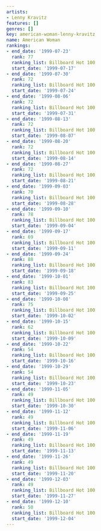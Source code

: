 ```yaml
---
artists:
- Lenny Kravitz
features: []
genres: []
key: american-woman-lenny-kravitz
name: American Woman
rankings:
- end_date: '1999-07-23'
  rank: 77
  ranking_list: Billboard Hot 100
  start_date: '1999-07-17'
- end_date: '1999-07-30'
  rank: 72
  ranking_list: Billboard Hot 100
  start_date: '1999-07-24'
- end_date: '1999-08-06'
  rank: 72
  ranking_list: Billboard Hot 100
  start_date: '1999-07-31'
- end_date: '1999-08-13'
  rank: 72
  ranking_list: Billboard Hot 100
  start_date: '1999-08-07'
- end_date: '1999-08-20'
  rank: 72
  ranking_list: Billboard Hot 100
  start_date: '1999-08-14'
- end_date: '1999-08-27'
  rank: 72
  ranking_list: Billboard Hot 100
  start_date: '1999-08-21'
- end_date: '1999-09-03'
  rank: 70
  ranking_list: Billboard Hot 100
  start_date: '1999-08-28'
- end_date: '1999-09-10'
  rank: 78
  ranking_list: Billboard Hot 100
  start_date: '1999-09-04'
- end_date: '1999-09-17'
  rank: 69
  ranking_list: Billboard Hot 100
  start_date: '1999-09-11'
- end_date: '1999-09-24'
  rank: 88
  ranking_list: Billboard Hot 100
  start_date: '1999-09-18'
- end_date: '1999-10-01'
  rank: 83
  ranking_list: Billboard Hot 100
  start_date: '1999-09-25'
- end_date: '1999-10-08'
  rank: 75
  ranking_list: Billboard Hot 100
  start_date: '1999-10-02'
- end_date: '1999-10-15'
  rank: 62
  ranking_list: Billboard Hot 100
  start_date: '1999-10-09'
- end_date: '1999-10-22'
  rank: 54
  ranking_list: Billboard Hot 100
  start_date: '1999-10-16'
- end_date: '1999-10-29'
  rank: 54
  ranking_list: Billboard Hot 100
  start_date: '1999-10-23'
- end_date: '1999-11-05'
  rank: 49
  ranking_list: Billboard Hot 100
  start_date: '1999-10-30'
- end_date: '1999-11-12'
  rank: 49
  ranking_list: Billboard Hot 100
  start_date: '1999-11-06'
- end_date: '1999-11-19'
  rank: 49
  ranking_list: Billboard Hot 100
  start_date: '1999-11-13'
- end_date: '1999-11-26'
  rank: 49
  ranking_list: Billboard Hot 100
  start_date: '1999-11-20'
- end_date: '1999-12-03'
  rank: 49
  ranking_list: Billboard Hot 100
  start_date: '1999-11-27'
- end_date: '1999-12-10'
  rank: 50
  ranking_list: Billboard Hot 100
  start_date: '1999-12-04'
---
```


